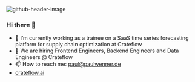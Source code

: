 ![github-header-image](https://media.licdn.com/dms/image/D4D16AQFYrZRLJFKAhw/profile-displaybackgroundimage-shrink_350_1400/0/1719865363512?e=1727308800&v=beta&t=Orrlq3fRrbzGqkXUK7ObQicva8nrAzAlTUHg-8SXaMc)
### Hi there 👋

- 🔭 I’m currently working as a trainee on a SaaS time series forecasting platform for supply chain optimization at Crateflow
- 👯 We are hiring Frontend Engineers, Backend Engineers and Data Engineers @ Crateflow
- 📫 How to reach me: paul@paulwenner.de
- [crateflow.ai](https://www.crateflow.ai/)
